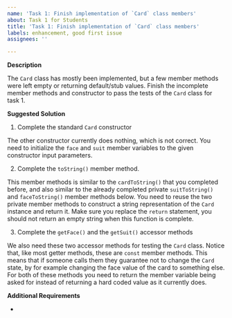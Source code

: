```yaml
---
name: 'Task 1: Finish implementation of `Card` class members'
about: Task 1 for Students
title: 'Task 1: Finish implementation of `Card` class members'
labels: enhancement, good first issue
assignees: ''

---
```


**Description**

The `Card` class has mostly been implemented, but a few member methods
were left empty or returning default/stub values.  Finish the incomplete
member methods and constructor to pass the tests  of the `Card`
class for task 1.

**Suggested Solution**

1. Complete the standard `Card` constructor

The other constructor currently does nothing, which is not correct.
You need to initialize the `face` and `suit` member variables to the
given constructor input parameters.

2. Complete the `toString()` member method.

This member methods is similar to the `cardToString()` that you completed
before, and also similar to the already completed private `suitToString()`
and `faceToString()` member methods below.  You need to reuse the two
private member methods to construct a string representation of the
`Card` instance and return it.  Make sure you replace the `return` statement,
you should not return an empty string when this function is complete.

3. Complete the `getFace()` and the `getSuit()` accessor methods

We also need these two accessor methods for testing the `Card` class.  Notice
that, like most getter methods, these are `const` member methods.  This means
that if someone calls them they guarantee not to change the `Card` state,
by for example changing the face value of the card to something else.
For both of these methods you need to return the member variable being
asked for instead of returning a hard coded value as it currently does.


**Additional Requirements**

- 
